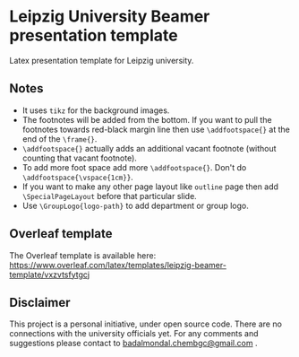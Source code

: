 # Leipzig University Beamer presentation template
Latex presentation template for Leipzig university.

## Notes
* It uses `tikz` for the background images.
* The footnotes will be added from the bottom. If you want to pull the footnotes towards red-black margin line then use `\addfootspace{}` at the end of the `\frame{}`.
* `\addfootspace{}` actually adds an additional vacant footnote (without counting that vacant footnote).
* To add more foot space add more `\addfootspace{}`. Don't do `\addfootspace{\vspace{1cm}}`.
* If you want to make any other page layout like `outline` page then add `\SpecialPageLayout` before that particular slide.
* Use `\GroupLogo{logo-path}` to add department or group logo.

## Overleaf template
The Overleaf template is available here:
https://www.overleaf.com/latex/templates/leipzig-beamer-template/vxzvtsfytgcj

## Disclaimer
This project is a personal initiative, under open source code. There are no connections with the university officials yet. For any comments and suggestions please contact to badalmondal.chembgc@gmail.com .

